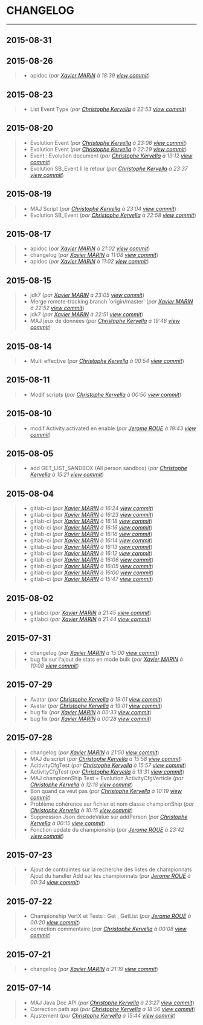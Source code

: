 # CHANGELOG
---

## 2015-08-31

## 2015-08-26
> + apidoc (*par [Xavier MARIN](marin.xavier@gmail.com) à 18:39 [view commit](https://gitlab.com/qaobee/qaobee-swarn/commit/69ed2d9c299f10301de6ab7ea08f33bfe735062c)*)

## 2015-08-23
> + List Event Type (*par [Christophe Kervella](ch.kervella@gmail.com) à 22:53 [view commit](https://gitlab.com/qaobee/qaobee-swarn/commit/c01c6561e059438c20affac4efe89ee8ff5ac53a)*)

## 2015-08-20
> + Evolution Event (*par [Christophe Kervella](ch.kervella@gmail.com) à 23:06 [view commit](https://gitlab.com/qaobee/qaobee-swarn/commit/0f00af22732926568813bde2cd6d8fcc1a1c367f)*)
> + Evolution Event (*par [Christophe Kervella](ch.kervella@gmail.com) à 22:29 [view commit](https://gitlab.com/qaobee/qaobee-swarn/commit/339285cc95ce67f0f3a15054215e3265e10facd7)*)
> + Event : Evolution document (*par [Christophe Kervella](ch.kervella@gmail.com) à 19:12 [view commit](https://gitlab.com/qaobee/qaobee-swarn/commit/f1751c2acac6d41841907ce0603663adaa4bf00e)*)
> + Evolution SB_Event II le retour (*par [Christophe Kervella](ch.kervella@gmail.com) à 23:37 [view commit](https://gitlab.com/qaobee/qaobee-swarn/commit/35ba2ac5f7b93f2df2c2fed6850f936a7fb45af6)*)

## 2015-08-19
> + MAJ Script (*par [Christophe Kervella](ch.kervella@gmail.com) à 23:04 [view commit](https://gitlab.com/qaobee/qaobee-swarn/commit/1908dc77101006e83cd216c006101a62476ea7cf)*)
> + Evolution SB_Event (*par [Christophe Kervella](ch.kervella@gmail.com) à 22:58 [view commit](https://gitlab.com/qaobee/qaobee-swarn/commit/45514a50696ac55439f446f9328b4141744bb594)*)

## 2015-08-17
> + apidoc (*par [Xavier MARIN](marin.xavier@gmail.com) à 21:02 [view commit](https://gitlab.com/qaobee/qaobee-swarn/commit/f1d0d768aa817157baa8b652f361f9c3f1860fdf)*)
> + changelog (*par [Xavier MARIN](marin.xavier@gmail.com) à 11:08 [view commit](https://gitlab.com/qaobee/qaobee-swarn/commit/998d20747a52a45481b656e4ad32a55383561fdd)*)
> + apidoc (*par [Xavier MARIN](marin.xavier@gmail.com) à 11:02 [view commit](https://gitlab.com/qaobee/qaobee-swarn/commit/0d5fa50ae9f1a1891ad82553df1a61ffc11a0ce5)*)

## 2015-08-15
> + jdk7 (*par [Xavier MARIN](marin.xavier@gmail.com) à 23:05 [view commit](https://gitlab.com/qaobee/qaobee-swarn/commit/70913d5caae1965c2987e6e4d86f487623b50a22)*)
> + Merge remote-tracking branch 'origin/master' (*par [Xavier MARIN](marin.xavier@gmail.com) à 22:52 [view commit](https://gitlab.com/qaobee/qaobee-swarn/commit/5b8145fb61a4184c2328f1f88c890e2372c7c5a1)*)
> + jdk7 (*par [Xavier MARIN](marin.xavier@gmail.com) à 22:51 [view commit](https://gitlab.com/qaobee/qaobee-swarn/commit/5815f78d828e01ab6e30f9aa9051e1521413d3b4)*)
> + MAJ jeux de données (*par [Christophe Kervella](ch.kervella@gmail.com) à 19:48 [view commit](https://gitlab.com/qaobee/qaobee-swarn/commit/b06158f1d2cb790d00024b80792b6aa60e5e37c2)*)

## 2015-08-14
> + Multi effective (*par [Christophe Kervella](ch.kervella@gmail.com) à 00:54 [view commit](https://gitlab.com/qaobee/qaobee-swarn/commit/b77b337865b2f0d01787e1960387cfc52e464dd1)*)

## 2015-08-11
> + Modif scripts (*par [Christophe Kervella](ch.kervella@gmail.com) à 00:50 [view commit](https://gitlab.com/qaobee/qaobee-swarn/commit/fbee47544cfdb9e6e91e3d7120337946549065ff)*)

## 2015-08-10
> + modif Activity.activated en enable (*par [Jerome ROUE](jerome.roue@gmail.com) à 19:43 [view commit](https://gitlab.com/qaobee/qaobee-swarn/commit/050d7272985bd6b8c5e2cf5e98e78ad8a27c5004)*)

## 2015-08-05
> + add GET_LIST_SANDBOX (All person sandbox) (*par [Christophe Kervella](ch.kervella@gmail.com) à 15:21 [view commit](https://gitlab.com/qaobee/qaobee-swarn/commit/3a46eb17a1fd7f3b77f1ae69388a107b89991744)*)

## 2015-08-04
> + gitlab-ci (*par [Xavier MARIN](marin.xavier@gmail.com) à 16:24 [view commit](https://gitlab.com/qaobee/qaobee-swarn/commit/8a8cd79f3d7e791059cebd7205d216b8f06d94ac)*)
> + gitlab-ci (*par [Xavier MARIN](marin.xavier@gmail.com) à 16:23 [view commit](https://gitlab.com/qaobee/qaobee-swarn/commit/413f66de76275090f71ddd90e404b497843206c3)*)
> + gitlab-ci (*par [Xavier MARIN](marin.xavier@gmail.com) à 16:18 [view commit](https://gitlab.com/qaobee/qaobee-swarn/commit/642f9187595fb5ddf940abec0f096a571f1ce500)*)
> + gitlab-ci (*par [Xavier MARIN](marin.xavier@gmail.com) à 16:16 [view commit](https://gitlab.com/qaobee/qaobee-swarn/commit/34452e15eeb5431a926f6bdf084fa1c0efb8706d)*)
> + gitlab-ci (*par [Xavier MARIN](marin.xavier@gmail.com) à 16:16 [view commit](https://gitlab.com/qaobee/qaobee-swarn/commit/f1dfb7da6365dfa0bada8362129a00a46cde89a3)*)
> + gitlab-ci (*par [Xavier MARIN](marin.xavier@gmail.com) à 16:14 [view commit](https://gitlab.com/qaobee/qaobee-swarn/commit/bddfb69debead2be1dc7720a667cafb92c996b7d)*)
> + gitlab-ci (*par [Xavier MARIN](marin.xavier@gmail.com) à 16:13 [view commit](https://gitlab.com/qaobee/qaobee-swarn/commit/d5e66157469441c4cb6d390676a841c62387425d)*)
> + gitlab-ci (*par [Xavier MARIN](marin.xavier@gmail.com) à 16:12 [view commit](https://gitlab.com/qaobee/qaobee-swarn/commit/33387c826cf04a81c61967130c42e9f099135ca6)*)
> + gitlab-ci (*par [Xavier MARIN](marin.xavier@gmail.com) à 16:06 [view commit](https://gitlab.com/qaobee/qaobee-swarn/commit/bfc83e55316343b2bbdf991c1bd39752edcbb76a)*)
> + gitlab-ci (*par [Xavier MARIN](marin.xavier@gmail.com) à 16:05 [view commit](https://gitlab.com/qaobee/qaobee-swarn/commit/b57ee58f5bf457d6d7044aa5d70b170069c4653d)*)
> + gitlab-ci (*par [Xavier MARIN](marin.xavier@gmail.com) à 16:00 [view commit](https://gitlab.com/qaobee/qaobee-swarn/commit/c330fa9b126d030c7e3ce3d05bfda03c9bf1a5db)*)
> + gitlab-ci (*par [Xavier MARIN](marin.xavier@gmail.com) à 15:47 [view commit](https://gitlab.com/qaobee/qaobee-swarn/commit/729d3454b676d354f16b006261499010b849f96a)*)

## 2015-08-02
> + gitlabci (*par [Xavier MARIN](marin.xavier@gmail.com) à 21:45 [view commit](https://gitlab.com/qaobee/qaobee-swarn/commit/bba31467f639bace7c7502feb0922e77c0ebd96d)*)
> + gitlabci (*par [Xavier MARIN](marin.xavier@gmail.com) à 21:44 [view commit](https://gitlab.com/qaobee/qaobee-swarn/commit/881bd39a8ec98697db06afcfb4b481e56025557c)*)

## 2015-07-31
> + changelog (*par [Xavier MARIN](marin.xavier@gmail.com) à 15:00 [view commit](https://gitlab.com/qaobee/qaobee-swarn/commit/01d86334bb41784b8f2ddea5f024acc9010891da)*)
> + bug fix sur l'ajout de stats en mode bulk (*par [Xavier MARIN](marin.xavier@gmail.com) à 10:08 [view commit](https://gitlab.com/qaobee/qaobee-swarn/commit/57b052874af65db11a1475ddb471d2b505b11f06)*)

## 2015-07-29
> + Avatar (*par [Christophe Kervella](ch.kervella@gmail.com) à 19:01 [view commit](https://gitlab.com/qaobee/qaobee-swarn/commit/125dc05a2441b963f0c7a6430a0b51b4fef4e94e)*)
> + Avatar (*par [Christophe Kervella](ch.kervella@gmail.com) à 19:01 [view commit](https://gitlab.com/qaobee/qaobee-swarn/commit/1fe4cde85f56f37c825e4c4a3d2819db3d0e2712)*)
> + bug fix (*par [Xavier MARIN](marin.xavier@gmail.com) à 00:33 [view commit](https://gitlab.com/qaobee/qaobee-swarn/commit/5ba239b295558c41f42a7afe191124ae01b88065)*)
> + bug fix (*par [Xavier MARIN](marin.xavier@gmail.com) à 00:28 [view commit](https://gitlab.com/qaobee/qaobee-swarn/commit/12cad896edb5a6f4e65f6bc74cd07d436459431a)*)

## 2015-07-28
> + changelog (*par [Xavier MARIN](marin.xavier@gmail.com) à 21:50 [view commit](https://gitlab.com/qaobee/qaobee-swarn/commit/1842ca68b1038aa874d150c5c5a738eda5e2f34b)*)
> + MAJ du script (*par [Christophe Kervella](ch.kervella@gmail.com) à 15:58 [view commit](https://gitlab.com/qaobee/qaobee-swarn/commit/678395507db0fb793c85d204cae1dfbc3ab21231)*)
> + AcitivityCfgTest (*par [Christophe Kervella](ch.kervella@gmail.com) à 15:57 [view commit](https://gitlab.com/qaobee/qaobee-swarn/commit/1351c0374af908661c3925283f0b47570a70e5aa)*)
> + ActivityCfgTest (*par [Christophe Kervella](ch.kervella@gmail.com) à 13:31 [view commit](https://gitlab.com/qaobee/qaobee-swarn/commit/800970c9da5a682f9959f24cd588d7be04588055)*)
> + MAJ championnShip Test + Evolution ActivityCfgVerticle (*par [Christophe Kervella](ch.kervella@gmail.com) à 12:18 [view commit](https://gitlab.com/qaobee/qaobee-swarn/commit/e0ae4e5fe8be2bab62adcc274d2bae305125f338)*)
> + Bon quand ca veut pas (*par [Christophe Kervella](ch.kervella@gmail.com) à 10:19 [view commit](https://gitlab.com/qaobee/qaobee-swarn/commit/dfc06f4f6327ec5aaddcf2da167124b270c305b2)*)
> + Problème cohérence sur fichier et nom classe championShip (*par [Christophe Kervella](ch.kervella@gmail.com) à 10:15 [view commit](https://gitlab.com/qaobee/qaobee-swarn/commit/9f8a4882fa66fcbeddf93ef79481235c667dbf06)*)
> + Suppression Json.decodeValue sur addPerson (*par [Christophe Kervella](ch.kervella@gmail.com) à 00:15 [view commit](https://gitlab.com/qaobee/qaobee-swarn/commit/42daf7c573e7c8edb2346fb3db9045ba861c7536)*)
> + Fonction update du championship (*par [Jerome ROUE](jerome.roue@gmail.com) à 23:42 [view commit](https://gitlab.com/qaobee/qaobee-swarn/commit/bdd018c00cd9531e2fa1dbd50e1be3f1c4191b56)*)

## 2015-07-23
> + Ajout de contraintes sur la recherche des listes de championnats Ajout du handler Add sur les championnats (*par [Jerome ROUE](jerome.roue@gmail.com) à 00:34 [view commit](https://gitlab.com/qaobee/qaobee-swarn/commit/554045cc4aac14bf085b76c8ff5e6c3efb593501)*)

## 2015-07-22
> + Championship VertX et Tests : Get , GetList (*par [Jerome ROUE](jerome.roue@gmail.com) à 00:20 [view commit](https://gitlab.com/qaobee/qaobee-swarn/commit/fcd0a1a6a1ba325c8ed3a784ed724ff66d4c9cd1)*)
> + correction commentaire (*par [Christophe Kervella](ch.kervella@gmail.com) à 00:08 [view commit](https://gitlab.com/qaobee/qaobee-swarn/commit/6d103e022e8e58ceb33154cd8ad8a9816e34b9c0)*)

## 2015-07-21
> + changelog (*par [Xavier MARIN](marin.xavier@gmail.com) à 21:19 [view commit](https://gitlab.com/qaobee/qaobee-swarn/commit/ccba211756c7817481e79ddc1306a71b422926db)*)

## 2015-07-14
> + MAJ Java Doc API (*par [Christophe Kervella](ch.kervella@gmail.com) à 23:27 [view commit](https://gitlab.com/qaobee/qaobee-swarn/commit/5a0c7755ce2deba2760f5a1e19df3e9185244b83)*)
> + Correction path api (*par [Christophe Kervella](ch.kervella@gmail.com) à 18:56 [view commit](https://gitlab.com/qaobee/qaobee-swarn/commit/e4f274dac7210f90cf51668e42c1dcf5b9f53ed6)*)
> + Ajustement (*par [Christophe Kervella](ch.kervella@gmail.com) à 15:44 [view commit](https://gitlab.com/qaobee/qaobee-swarn/commit/720b036f238722ef2b0869c224cbfcc7d7c94b0d)*)
